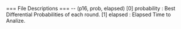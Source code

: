 === File Descriptions ===
 -- (p16, prob, elapsed)
 [0] probability   : Best Differential Probabilities of each round.
 [1] elapsed       : Elapsed Time to Analize.
